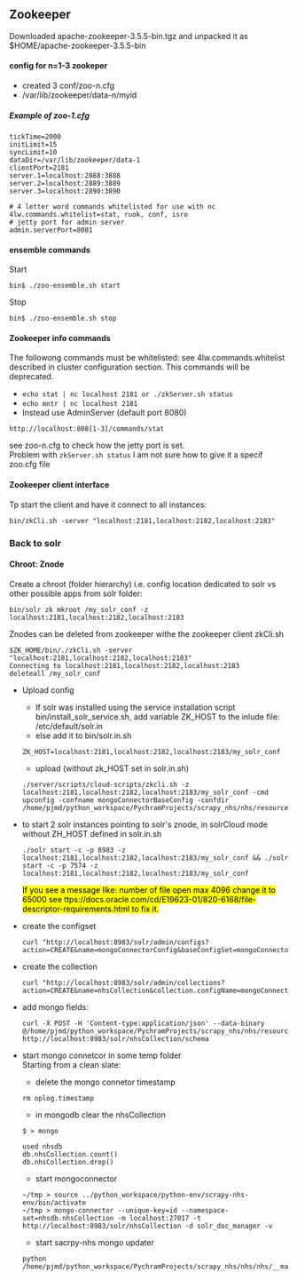 ## Zookeeper

Downloaded apache-zookeeper-3.5.5-bin.tgz and unpacked it as
$HOME/apache-zookeeper-3.5.5-bin

#### config for  n=1-3 zookeper
* created 3 conf/zoo-n.cfg
* /var/lib/zookeeper/data-n/myid
##### Example of zoo-1.cfg
```
tickTime=2000
initLimit=15
syncLimit=10
dataDir=/var/lib/zookeeper/data-1
clientPort=2181
server.1=localhost:2888:3888
server.2=localhost:2889:3889
server.3=localhost:2890:3890

# 4 letter word commands whitelisted for use with nc
4lw.commands.whitelist=stat, ruok, conf, isro
# jetty port for admin server
admin.serverPort=8081

```
#### ensemble commands
Start
```
bin$ ./zoo-ensemble.sh start
```
Stop
```
bin$ ./zoo-ensemble.sh stop
```
#### Zookeeper info commands
The followong commands must be whitelisted: see 4lw.commands.whitelist described in cluster configuration section. This commands will be deprecated.
* ```echo stat | nc localhost 2181 or ./zkServer.sh status```
* ```echo mntr | nc localhost 2181```  
* Instead use AdminServer (default port 8080)
```
http://localhost:808[1-3]/commands/stat
```
see zoo-n.cfg to check how the jetty port is set.  
Problem with ```zkServer.sh status```  I am not sure how to give it a specif zoo.cfg file

#### Zookeeper client interface
Tp start the client and have it connect to all instances:
```
bin/zkCli.sh -server "localhost:2181,localhost:2182,localhost:2183"
```

### Back to solr

#### Chroot: Znode
Create a chroot (folder hierarchy) i.e. config location dedicated to solr vs other possible apps
from solr folder:
```
bin/solr zk mkroot /my_solr_conf -z localhost:2181,localhost:2182,localhost:2183  
```

Znodes can be deleted from zookeeper withe the zookeeper client zkCli.sh
```
$ZK_HOME/bin/./zkCli.sh -server "localhost:2181,localhost:2182,localhost:2183"
Connecting to localhost:2181,localhost:2182,localhost:2183
deleteall /my_solr_conf
```

* Upload config
	* If solr was installed using the service installation script bin/install_solr_service.sh, add variable ZK_HOST to the inlude file: /etc/default/solr.in
	* else add it to bin/solr.in.sh
	```
	ZK_HOST=localhost:2181,localhost:2182,localhost:2183/my_solr_conf
	```
	* upload (without zk_HOST set in solr.in.sh)
	```
	./server/scripts/cloud-scripts/zkcli.sh -z localhost:2181,localhost:2182,localhost:2183/my_solr_conf -cmd upconfig -confname mongoConnectorBaseConfig -confdir /home/pjmd/python_workspace/PychramProjects/scrapy_nhs/nhs/resources/solr/configsets/mongoConnectorConfig/conf
	```
* to start 2 solr instances pointing to solr's znode, in solrCloud mode without ZH_HOST defined in solr.in.sh
	```
	./solr start -c -p 8983 -z localhost:2181,localhost:2182,localhost:2183/my_solr_conf && ./solr start -c -p 7574 -z localhost:2181,localhost:2182,localhost:2183/my_solr_conf
	```
	<span style="background-color: #FFFF00">
	<mark>If you see a message like: number of file open max 4096 change it to 65000  
	see ttps://docs.oracle.com/cd/E19623-01/820-6168/file-descriptor-requirements.html
	to fix it.</mark>
	</span>

* create the configset
	```
	curl "http://localhost:8983/solr/admin/configs?action=CREATE&name=mongoConnectorConfig&baseConfigSet=mongoConnectorBaseConfig&configSetProp.immutable=false&wt=json&omitHeader=true"
	```
* create the collection
	```
	curl "http://localhost:8983/solr/admin/collections?action=CREATE&name=nhsCollection&collection.configName=mongoConnectorConfig&numShards=2&replicationFactor=2&maxShardsPerNode=2&wt=json"
	```

* add mongo fields:
	```
	curl -X POST -H 'Content-type:application/json' --data-binary @/home/pjmd/python_workspace/PychramProjects/scrapy_nhs/nhs/resources/solr/resources/mongo_fields.json  http://localhost:8983/solr/nhsCollection/schema
	```
* start mongo connetcor in some temp folder  
	Starting from a clean slate:
	* delete the mongo connetor timestamp
	```
	rm oplog.timestamp
	```
	* in mongodb clear the nhsCollection
	```
	$ > mongo

	used nhsdb
	db.nhsCollection.count()
	db.nhsCollection.drop()
	```

	* start mongoconnector

	```
	~/tmp > source ../python_workspace/python-env/scrapy-nhs-env/bin/activate
	~/tmp > mongo-connector --unique-key=id --namespace-set=nhsdb.nhsCollection -m localhost:27017 -t http://localhost:8983/solr/nhsCollection -d solr_doc_manager -v
	```
	* start sacrpy-nhs mongo updater
	```
	python /home/pjmd/python_workspace/PychramProjects/scrapy_nhs/nhs/nhs/__main__.py
	```
